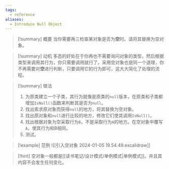 ```yaml
---
tags:
  - reference
aliases:
  - Introduce Null Object
---
```

> [!summary] 概要
> 当你需要再三检查某对象是否为**空**时。请将其替换为空对象。

> [!summary] 动机
> 多态的好处在于你再也不需要询问对象的类型，然后根据类型来调用其行为，你只需要调用就行了。采用空对象也是同一个道理，你不再需要对**空**进行判断，只要调用它的行为即可，这大大简化了处理的流程。

> [!summary] 做法
> 1. 为原类建立一个子类，其行为就像是原类的`null`版本，在原类和子类都增加`IsNull()`函数来判断其是否为`null`。
> 2. 找出索求原对象而获得`null`的地方，将其替换为空对象。
> 3. 找出原对象和`null`进行比较的地方，修改它们使其调用`IsNull()`。
> 4. 找出根据对象为空采取行为`B`，不是采取行为`A`的地方。在空对象中覆写`A`，使其行为和B相同。
> 5. 测试。

> [!example] 范例
> ![[引入空对象 2024-01-05 19.54.49.excalidraw]]

> [!hint]
> 空对象一般都是[[读书笔记/设计模式/单例模式|单例模式]]。并且其内容不会发生任何变化。